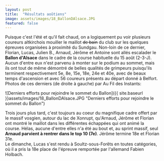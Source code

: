 ```yaml
---
layout: post
title:  "Résultats aoûtiens"
image: assets/images/18_BallonDAlsace.JPG
featured: false
---
```


Puisque c'est l'été et qu'il fait chaud, on a logiquement pu voir plusieurs coureurs altkirchois mouiller le maillot <s>de bain</s> du club sur les quelques épreuves organisées à proximité du Sundgau. Non-loin de ce dernier, Florian, Lucas, Julien B., Arnaud, Jérôme et Antoine sont allés escalader le **Ballon d'Alsace** dans le cadre de la course habituelle du 15 août (2-3-J). Aucun d'entre eux n'est parvenu à monter sur le podium au sommet, mais ils ont tout de même démontré de belles qualités de grimpeurs puisqu'ils terminent respectivement 5e, 8e, 15e, 18e, 24e et 40e, avec de beaux temps d'ascension et avec 56 coureurs présents au départ donné à Belfort. Photos de ces derniers (de droite à gauche) par Au Fil des Instants:

![Derniers efforts pour rejoindre le sommet du Ballon]({{ site.baseurl }}assets/images/18_BallonDAlsace.JPG "Derniers efforts pour rejoindre le sommet du Ballon")

Trois jours plus tard, c'est toujours au coeur du magnifique cadre offert par le massif vosgien, autour du lac de Xonrupt, qu'Arnaud, Jérôme et Florian ont montré le maillot dans les différentes échappées qui ont animé la course. Hélas, aucune d'entre elles n'a été au bout et, au sprint massif, seul **Arnaud parvient à rentrer dans le top 10 (7e)**. Jérôme termine 18e et Florian 31e.  
Le dimanche, Lucas s'est rendu à Soultz-sous-Forêts en toutes catégories, où il a pris la 18e place de l'épreuve remportée par l'allemand Fabien Holbach.